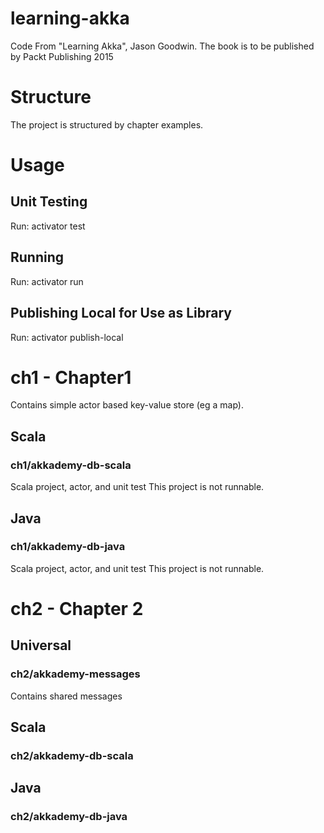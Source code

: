 # learning-akka

Code From "Learning Akka", Jason Goodwin. 
The book is to be published by Packt Publishing 2015

# Structure

The project is structured by chapter examples.

# Usage

## Unit Testing
Run:
    activator test

## Running
Run:
    activator run
    
## Publishing Local for Use as Library
Run:
    activator publish-local

# ch1 - Chapter1
Contains simple actor based key-value store (eg a map).

## Scala
### ch1/akkademy-db-scala
Scala project, actor, and unit test
This project is not runnable.

## Java
### ch1/akkademy-db-java
Scala project, actor, and unit test
This project is not runnable.

# ch2 - Chapter 2
## Universal
### ch2/akkademy-messages
Contains shared messages

## Scala
### ch2/akkademy-db-scala

## Java
### ch2/akkademy-db-java
